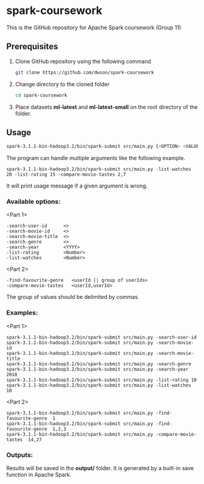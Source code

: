# spark-coursework
This is the GitHub repository for Apache Spark coursework (Group 11)

## Prerequisites
1. Clone GitHub repository using the following command  
    ```sh
    git clone https://github.com/dwson/spark-coursework
    ```
2. Change directory to the cloned folder
   ```sh
   cd spark-coursework
   ```
3. Place datasets **ml-latest** and **ml-latest-small** on the root directory of the folder.

## Usage
```sh
spark-3.1.1-bin-hadoop3.2/bin/spark-submit src/main.py {<OPTION> <VALUE>}*
```
The program can handle multiple arguments like the following example.  

```spark-3.1.1-bin-hadoop3.2/bin/spark-submit src/main.py -list-watches 20 -list-rating 15 -compare-movie-tastes 2,7```

It will print usage message if a given argument is wrong.

### Available options:
<Part 1>
```
-search-user-id      <>
-search-movie-id     <>
-search-movie-title  <>
-search-genre        <>
-search-year         <YYYY>
-list-rating         <Number>
-list-watches        <Number>
```

<Part 2>
```
-find-favourite-genre   <userId || group of userIds>
-compare-movie-tastes   <userId,userId>
```

The group of values should be delimited by commas.

### Examples:
<Part 1>
```
spark-3.1.1-bin-hadoop3.2/bin/spark-submit src/main.py -search-user-id 
spark-3.1.1-bin-hadoop3.2/bin/spark-submit src/main.py -search-movie-id
spark-3.1.1-bin-hadoop3.2/bin/spark-submit src/main.py -search-movie-title
spark-3.1.1-bin-hadoop3.2/bin/spark-submit src/main.py -search-genre 
spark-3.1.1-bin-hadoop3.2/bin/spark-submit src/main.py -search-year 2018
spark-3.1.1-bin-hadoop3.2/bin/spark-submit src/main.py -list-rating 10
spark-3.1.1-bin-hadoop3.2/bin/spark-submit src/main.py -list-watches 10
```

<Part 2>
```
spark-3.1.1-bin-hadoop3.2/bin/spark-submit src/main.py -find-favourite-genre  1
spark-3.1.1-bin-hadoop3.2/bin/spark-submit src/main.py -find-favourite-genre  1,2,3
spark-3.1.1-bin-hadoop3.2/bin/spark-submit src/main.py -compare-movie-tastes  14,27
```

### Outputs:
Results will be saved in the **output/** folder. It is generated by a built-in save function in Apache Spark.